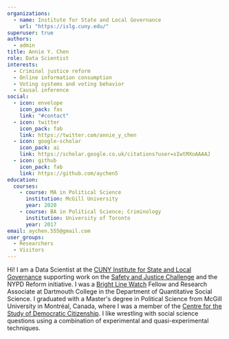 ```yaml
---
organizations:
  - name: Institute for State and Local Governance
    url: "https://islg.cuny.edu/"
superuser: true
authors:
  - admin
title: Annie Y. Chen
role: Data Scientist
interests:
  - Criminal justice reform
  - Online information consumption
  - Voting systems and voting behavior
  - Causal inference
social:
  - icon: envelope
    icon_pack: fas
    link: "#contact"
  - icon: twitter
    icon_pack: fab
    link: https://twitter.com/annie_y_chen
  - icon: google-scholar
    icon_pack: ai
    link: https://scholar.google.co.uk/citations?user=sIwtMXoAAAAJ
  - icon: github
    icon_pack: fab
    link: https://github.com/aychen5
education:
  courses:
    - course: MA in Political Science
      institution: McGill University
      year: 2020
    - course: BA in Political Science; Criminology
      institution: University of Toronto
      year: 2017
email: aychen.555@gmail.com
user_groups:
  - Researchers
  - Visitors
---
```

Hi! I am a Data Scientist at the [CUNY Institute for State and Local Governance](https://islg.cuny.edu/) supporting work on the [Safety and Justice Challenge](https://www.safetyandjusticechallenge.org/) and the NYPD Reform initiative. I was a [Bright Line Watch](http://brightlinewatch.org/) Fellow and Research Associate at Dartmouth College in the Department of Quantitative Social Science. I graduated with a Master's degree in Political Science from McGill University in Montréal, Canada, where I was a member of the [Centre for the Study of Democratic Citizenship](https://csdc-cecd.ca/). I like wrestling with social science questions using a combination of experimental and quasi-experimental techniques. 














